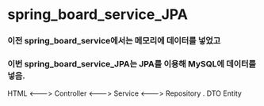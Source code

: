 # spring_board_service_JPA

### 이전 spring_board_service에서는 메모리에 데이터를 넣었고
### 이번 spring_board_service_JPA는 JPA를 이용해 MySQL에 데이터를 넣음.


HTML  <---> Controller <---> Service <---> Repository
.       DTO                           Entity
